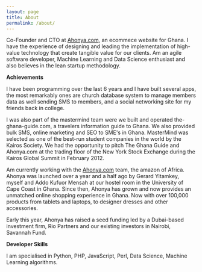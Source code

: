 ```yaml
---
layout: page
title: About
permalink: /about/
---
```


Co-Founder and CTO at [Ahonya.com][1], an ecommece website for Ghana. I have the experience of designing and leading the implementation of high-value technology that create tangible value for our clients. Am an agile software developer, Machine Learning and Data Science enthusiast and also believes in the lean startup methodology.

**Achievements**

I have been programming over the last 6 years and I have built several apps, the most remarkably ones are church database system to manage members data as well sending SMS to members, and a social networking site for my friends back in college.

I was also part of the mastermind team were we built and operated the-ghana-guide.com, a travelers information guide to Ghana. We also provided bulk SMS, online marketing and SEO to SME's in Ghana. MasterMind was selected as one of the best-run student companies in the world by the Kairos Society. We had the opportunity to pitch The Ghana Guide and Ahonya.com at the trading floor of the New York Stock Exchange during the Kairos Global Summit in February 2012.

Am currently working with the [Ahonya.com][1] team, the amazon of Africa. Ahonya was launched over a year and a half ago by Gerard Yitamkey, myself and Addo Kufuor Mensah at our hostel room in the University of Cape Coast in Ghana. Since then, Ahonya has grown and now provides an unmatched online shopping experience in Ghana. Now with over 100,000 products from tablets and laptops, to designer dresses and other accessories.

Early this year, Ahonya has raised a seed funding led by a Dubai-based investment firm, Rio Partners and our existing investors in Nairobi, Savannah Fund.

**Developer Skills**

I am specialised in Python, PHP, JavaScript, Perl, Data Science, Machine Learning algorithms.

  [1]: https://ahonya.com

